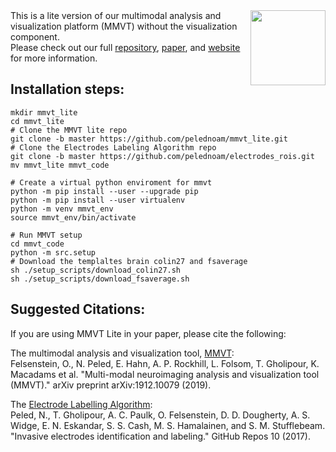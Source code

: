 <img src=https://user-images.githubusercontent.com/35853195/42889397-52f9c75e-8a78-11e8-9da8-86ccc3a30a80.png align="right" hight=120 width=120/>
This is a lite version of our multimodal analysis and visualization platform (MMVT) without the visualization component. </br>
Please check out our full <a href="https://github.com/pelednoam/mmvt">repository</a>, <a href="https://arxiv.org/abs/1912.10079">paper</a>, and <a href="https://mmvt.mgh.harvard.edu">website</a> for more information.

## Installation steps:  

```
mkdir mmvt_lite
cd mmvt_lite
# Clone the MMVT lite repo
git clone -b master https://github.com/pelednoam/mmvt_lite.git
# Clone the Electrodes Labeling Algorithm repo
git clone -b master https://github.com/pelednoam/electrodes_rois.git
mv mmvt_lite mmvt_code

# Create a virtual python enviroment for mmvt
python -m pip install --user --upgrade pip
python -m pip install --user virtualenv
python -m venv mmvt_env
source mmvt_env/bin/activate

# Run MMVT setup 
cd mmvt_code
python -m src.setup
# Download the templaltes brain colin27 and fsaverage
sh ./setup_scripts/download_colin27.sh
sh ./setup_scripts/download_fsaverage.sh
```

## Suggested Citations:
If you are using MMVT Lite in your paper, please cite the following:

The multimodal analysis and visualization tool, <a href="https://arxiv.org/abs/1912.10079">MMVT</a>:<br/>
Felsenstein, O., N. Peled, E. Hahn, A. P. Rockhill, L. Folsom, T. Gholipour, K. Macadams et al. "Multi-modal neuroimaging analysis and visualization tool (MMVT)." arXiv preprint arXiv:1912.10079 (2019).
	
The <a href="https://github.com/pelednoam/ieil#electrode-labelling-algorithm">Electrode Labelling Algorithm</a>:<br/>
Peled, N., T. Gholipour, A. C. Paulk, O. Felsenstein, D. D. Dougherty, A. S. Widge, E. N. Eskandar, S. S. Cash, M. S. Hamalainen, and S. M. Stufflebeam. "Invasive electrodes identification and labeling." GitHub Repos 10 (2017).

